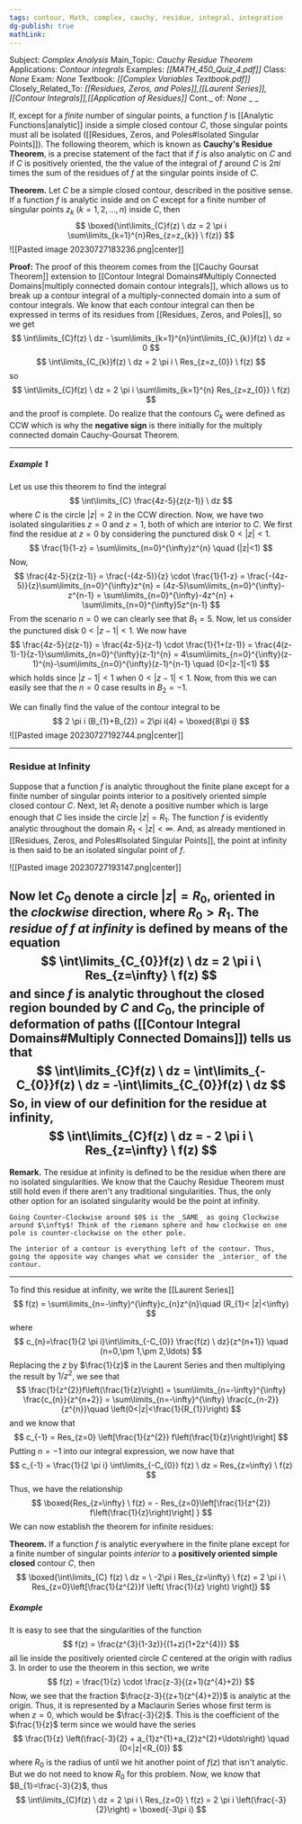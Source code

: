 ```yaml
---
tags: contour, Math, complex, cauchy, residue, integral, integration
dg-publish: true
mathLink: 
---
```

Subject: _Complex Analysis_
Main\_Topic: _Cauchy Residue Theorem_
Applications: _Contour integrals_
Examples: _[[MATH_450_Quiz_4.pdf]]_
Class: _None_
Exam: _None_
Textbook: _[[Complex Variables Textbook.pdf]]_
Closely\_Related\_To: _[[Residues, Zeros, and Poles]],[[Laurent Series]],[[Contour Integrals]],[[Application of Residues]]_
Cont.\_ of: _None_ 
_
_

If, except for a _finite_ number of singular points, a function $f$ is [[Analytic Functions|analytic]] inside a simple closed contour $C$, those singular points must all be isolated ([[Residues, Zeros, and Poles#Isolated Singular Points]]). The following theorem, which is known as **Cauchy's Residue Theorem**, is a precise statement of the fact that if $f$ is also analytic on $C$ and if $C$ is positively oriented, the the value of the integral of $f$ around $C$ is $2 \pi i$ times the sum of the residues of $f$ at the singular points inside of $C$. 

**Theorem.**  Let $C$ be a simple closed contour, described in the positive sense. If a function $f$ is analytic inside and on $C$ except for a finite number of singular points $z_{k} \ (k=1,2,\ldots,n)$ inside $C$, then 
$$
\boxed{\int\limits_{C}f(z) \ dz = 2 \pi i \sum\limits_{k=1}^{n}Res_{z=z_{k}} \ f(z)}
$$
![[Pasted image 20230727183236.png|center]]

**Proof:**  The proof of this theorem comes from the [[Cauchy Goursat Theorem]] extension to [[Contour Integral Domains#Multiply Connected Domains|multiply connected domain contour integrals]], which allows us to break up a contour integral of a multiply-connected domain into a sum of contour integrals. We know that each contour integral can then be expressed in terms of its residues from [[Residues, Zeros, and Poles]], so we get
$$
\int\limits_{C}f(z) \ dz - \sum\limits_{k=1}^{n}\int\limits_{C_{k}}f(z) \ dz = 0
$$
$$
\int\limits_{C_{k}}f(z) \ dz = 2 \pi i \ Res_{z=z_{0}} \ f(z)
$$
so 
$$
\int\limits_{C}f(z) \ dz = 2 \pi i \sum\limits_{k=1}^{n} Res_{z=z_{0}} \ f(z)
$$
and the proof is complete. Do realize that the contours $C_{k}$ were defined as CCW which is why the **negative sign** is there initially for the multiply connected domain Cauchy-Goursat Theorem. 

---
##### Example 1
Let us use this theorem to find the integral
$$
\int\limits_{C} \frac{4z-5}{z(z-1)} \ dz
$$
where $C$ is the circle $|z|=2$ in the CCW direction. Now, we have two isolated singularities $z=0$ and $z=1$, both of which are interior to $C$. We first find the residue at $z=0$ by considering the punctured disk $0<|z|<1$.
$$
\frac{1}{1-z} = \sum\limits_{n=0}^{\infty}z^{n} \quad (|z|<1)
$$
Now, 
$$
\frac{4z-5}{z(z-1)} = \frac{-(4z-5)}{z} \cdot \frac{1}{1-z} = \frac{-(4z-5)}{z}\sum\limits_{n=0}^{\infty}z^{n} = (4z-5)\sum\limits_{n=0}^{\infty}-z^{n-1} = \sum\limits_{n=0}^{\infty}-4z^{n} + \sum\limits_{n=0}^{\infty}5z^{n-1}
$$
From the scenario $n=0$ we can clearly see that $B_{1}=5$. Now, let us consider the punctured disk $0<|z-1|<1$. We now have 
$$
\frac{4z-5}{z(z-1)} = \frac{4z-5}{z-1} \cdot \frac{1}{1+(z-1)} = \frac{4(z-1)-1}{z-1}\sum\limits_{n=0}^{\infty}(z-1)^{n} = 4\sum\limits_{n=0}^{\infty}(z-1)^{n}-\sum\limits_{n=0}^{\infty}(z-1)^{n-1} \quad (0<|z-1|<1)
$$
which holds since $|z-1|<1$ when $0<|z-1|<1$. Now, from this we can easily see that the $n=0$ case results in $B_{2}=-1$. 

We can finally find the value of the contour integral to be 
$$
2 \pi i (B_{1}+B_{2}) = 2\pi i(4) = \boxed{8\pi i}
$$
![[Pasted image 20230727192744.png|center]]

---
### Residue at Infinity
Suppose that a function $f$ is analytic throughout the finite plane except for a finite number of singular points interior to a positively oriented simple closed contour $C$. Next, let $R_{1}$ denote a positive number which is large enough that $C$ lies inside the circle $|z|=R_{1}$. The function $f$ is evidently analytic throughout the domain $R_{1}<|z|<\infty$. And, as already mentioned in [[Residues, Zeros, and Poles#Isolated Singular Points]], the point at infinity is then said to be an isolated singular point of $f$. 

![[Pasted image 20230727193147.png|center]]

Now let $C_{0}$ denote a circle $|z|=R_{0}$, oriented in the _clockwise_ direction, where $R_{0}>R_{1}$. The _residue of $f$ at infinity_ is defined by means of the equation
$$
\int\limits_{C_{0}}f(z) \ dz = 2 \pi i \ Res_{z=\infty} \ f(z)
$$
and since $f$ is analytic throughout the closed region bounded by $C$ and $C_{0}$, the principle of deformation of paths ([[Contour Integral Domains#Multiply Connected Domains]]) tells us that 
$$
\int\limits_{C}f(z) \ dz = \int\limits_{-C_{0}}f(z) \ dz = -\int\limits_{C_{0}}f(z) \ dz
$$
So, in view of our definition for the residue at infinity,
$$
\int\limits_{C}f(z) \ dz = - 2 \pi i \ Res_{z=\infty} \ f(z)
$$
---
**Remark.**  The residue at infinity is defined to be the residue when there are no isolated singularities. We know that the Cauchy Residue Theorem must still hold even if there aren't any traditional singularities. Thus, the only other option for an isolated singularity would be the point at infinity.

```ad-Remember
Going Counter-Clockwise around $0$ is the _SAME_ as going Clockwise around $\infty$! Think of the riemann sphere and how clockwise on one pole is counter-clockwise on the other pole.

The interior of a contour is everything left of the contour. Thus, going the opposite way changes what we consider the _interior_ of the contour. 
```

---

To find this residue at infinity, we write the [[Laurent Series]]
$$
f(z) = \sum\limits_{n=-\infty}^{\infty}c_{n}z^{n}\quad (R_{1}<
|z|<\infty)
$$
where 
$$
c_{n}=\frac{1}{2 \pi i}\int\limits_{-C_{0}} \frac{f(z) \ dz}{z^{n+1}} \quad (n=0,\pm 1,\pm 2,\ldots)
$$
Replacing the $z$ by $\frac{1}{z}$ in the Laurent Series and then multiplying the result by $1/z^{2}$, we see that 
$$
\frac{1}{z^{2}}f\left(\frac{1}{z}\right) = \sum\limits_{n=-\infty}^{\infty} \frac{c_{n}}{z^{n+2}} = \sum\limits_{n=-\infty}^{\infty} \frac{c_{n-2}}{z^{n}}\quad \left(0<|z|<\frac{1}{R_{1}}\right)
$$
and we know that 
$$
c_{-1} = Res_{z=0} \left[\frac{1}{z^{2}} f\left(\frac{1}{z}\right)\right]
$$
Putting $n=-1$ into our integral expression, we now have that 
$$
c_{-1} = \frac{1}{2 \pi i} \int\limits_{-C_{0}} f(z) \ dz = Res_{z=\infty} \ f(z)
$$
Thus, we have the relationship
$$
\boxed{Res_{z=\infty} \ f(z) = - Res_{z=0}\left[\frac{1}{z^{2}} f\left(\frac{1}{z}\right)\right] }
$$
We can now establish the theorem for infinite residues:

**Theorem.**  If a function $f$ is analytic everywhere in the finite plane except for a finite number of singular points _interior_ to a **positively oriented simple closed** contour $C$, then
$$
\boxed{\int\limits_{C} f(z) \ dz = \  -2\pi i Res_{z=\infty} \ f(z) =  2 \pi i \ Res_{z=0}\left[\frac{1}{z^{2}}f  \left( \frac{1}{z}  \right) \right]}
$$

##### Example 
It is easy to see that the singularities of the function
$$
f(z) = \frac{z^{3}(1-3z)}{(1+z)(1+2z^{4})}
$$
all lie inside the positively oriented circle $C$ centered at the origin with radius $3$. In order to use the theorem in this section, we write
$$
f(z) = \frac{1}{z} \cdot \frac{z-3}{(z+1)(z^{4}+2)}
$$
Now, we see that the fraction $\frac{z-3}{(z+1)(z^{4}+2)}$ is analytic at the origin. Thus, it is represented by a Maclaurin Series whose first term is when $z=0$, which would be $\frac{-3}{2}$. This is the coefficient of the $\frac{1}{z}$ term since we would have the series 
$$
\frac{1}{z} \left(\frac{-3}{2} + a_{1}z^{1}+a_{2}z^{2}+\ldots\right) \quad (0<|z|<R_{0})
$$
where $R_{0}$ is the radius of until we hit another point of $f(z)$ that isn't analytic. But we do not need to know $R_{0}$ for this problem. Now, we know that $B_{1}=\frac{-3}{2}$, thus
$$
\int\limits_{C}f(z) \ dz = 2 \pi i \ Res_{z=0} \ f(z) = 2 \pi i \left(\frac{-3}{2}\right) = \boxed{-3\pi i}
$$
